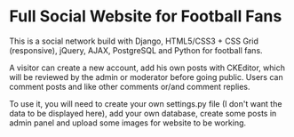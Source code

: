 # Full Social Website for Football Fans
This is a social network build with Django, HTML5/CSS3 + CSS Grid (responsive), jQuery, AJAX, PostgreSQL and Python for football fans.

A visitor can create a new account, add his own posts with CKEditor, which will be reviewed by the admin or moderator before going public.
Users can comment posts and like other comments or/and comment replies.


To use it, you will need to create your own settings.py file (I don't want the data to be displayed here), add your own database, create some posts in admin panel and upload some images for website to be working. 
